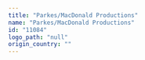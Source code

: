 ```yaml
---
title: "Parkes/MacDonald Productions"
name: "Parkes/MacDonald Productions"
id: "11084"
logo_path: "null"
origin_country: ""
---
```

